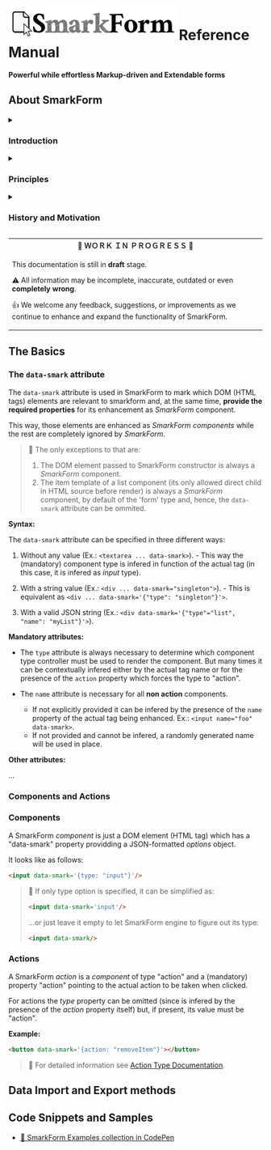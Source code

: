 <a href="https://www.npmjs.com/package/smarkform">
<img alt="SmarkForm Logo" align="left" src="SmarkForm_logo.jpg">
</a>
<h1>Reference Manual</h1>
<strong>
Powerful while effortless Markup-driven and Extendable forms
</strong>




## About SmarkForm

<details>
<summary>
<h3>Introduction</h2>
</summary>
<!-- vim-markdown-toc GitLab -->

* [The Basics](#the-basics)
    * [The `data-smark` attribute](#the-data-smark-attribute)
    * [Components and Actions](#components-and-actions)
    * [Components](#components)
    * [Actions](#actions)
* [Data Import and Export methods](#data-import-and-export-methods)
* [Code Snippets and Samples](#code-snippets-and-samples)

<!-- vim-markdown-toc -->


SmarkForm simplifies the creation of interactive forms in web applications,
empowering designers to utilize custom templates and seamlessly incorporate
interaction through contextual actions.

Designers can enhance their templates by using their own HTML and CSS, without
the need to deal with complex JavaScript code. SmarkForm enables advanced
capabilities, such as adding or removing items from a list and dynamically
loading options for select dropdowns, even if they depend on the values of any
other field in the form. This can be achieved simply by adding the 'data-smark'
property to relevant tags.

Developers can leverage these templates as views to import and manipulate
complex data in JSON format. They also have the flexibility to access any
component in the form tree using simple path-style addresses or develop their
own custom component types.

> 🚧 **Please note** that select dropdowns are not yet implemented in the
> current version, but they are planned for inclusion in the upcoming 1.0.0
> release.



</details>


<details>
<summary>
<h3>Principles</h2>
</summary>

Bla bla bla...

</details>


<details>
<summary>
<h3>History and Motivation</h2>
</summary>

Bla bla bla...

</details>


<table>
<tr><th>
🚧  ＷＯＲＫ  ＩＮ  ＰＲＯＧＲＥＳＳ  🚧
</h></tr>
<tr><td>

This documentation is still in **draft** stage.

⚠️  All information may be incomplete, inaccurate, outdated or even **completely
wrong**.

👍 We welcome any feedback, suggestions, or improvements as we continue to
enhance and expand the functionality of SmarkForm.

</td></tr>
</table>


##  The Basics

### The `data-smark` attribute

The `data-smark` attribute is used in SmarkForm to mark which DOM (HTML tags)
elements are relevant to smarkform and, at the same time, **provide the
required properties** for its enhancement as *SmarkForm* component.

This way, those elements are enhanced as *SmarkForm components* while the rest
are completely ignored by *SmarkForm*.

> 📌 The only exceptions to that are:
> 1. The DOM element passed to SmarkForm constructor is always a *SmarkForm*
>    component.
> 2. The item template of a list component (its only allowed direct child in
>    HTML source before render) is always a *SmarkForm* component, by default
>    of the 'form' type and, hence, the `data-smark` attribute can be ommited.

**Syntax:**

The `data-smark` attribute can be specified in three different ways:

  1. Without any value (Ex.: `<textarea ... data-smark>`).
    - This way the (mandatory) component type is infered in function of the
      actual tag (in this case, it is infered as *input* type).

  2. With a string value (Ex.: `<div ... data-smark="singleton">`).
    - This is equivalent as `<div ... data-smark='{"type": "singleton"}'>`.

  3. With a valid JSON string (Ex.: `<div data-smark='{"type"="list", "name":
     "myList"}'>`).

**Mandatory attributes:**

  * The `type` attribute is always necessary to determine which component type
    controller must be used to render the component. But many times it can be
    contextually infered either by the actual tag name or for the presence of
    the `action` property which forces the type to "action".

  * The `name` attribute is necessary for all **non action** components.
    - If not explicitly provided it can be infered by the presence of the
      `name` property of the actual tag being enhanced. Ex.: `<input name="foo"
      data-smark>`.
    - If not provided and cannot be infered, a randomly generated name will be
      used in place.

**Other attributes:**

...


### Components and Actions

### Components

A SmarkForm *component* is just a DOM element (HTML tag) which has a
"data-smark" property providding a JSON-formatted *options* object.

It looks like as follows:

```html
<input data-smark='{type: "input"}'/>
```

> 📌 If only type option is specified, it can be simplified as:
> ```html
> <input data-smark='input'/>
> ```
> ...or just leave it empty to let SmarkForm engine to figure out its type:
> ```html
> <input data-smark/>
> ```


### Actions

A SmarkForm *action* is a *component* of type "action" and a (mandatory)
property "action" pointing to the actual action to be taken when clicked.

For actions the *type* property can be omitted (since is infered by the
presence of the *action* property itself) but, if present, its value must be
"action".

**Example:**

```html
<button data-smark='{action: "removeItem"}'></button>
```

> 📖 For detailed information see [Action Type Documentation](type_action.md).






## Data Import and Export methods



## Code Snippets and Samples

  * [💾 SmarkForm Examples collection in CodePen](https://codepen.io/collection/YyvbPz)


